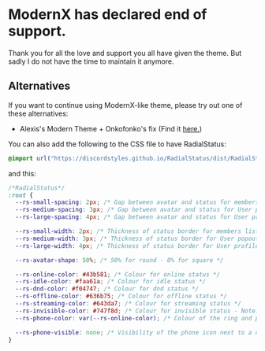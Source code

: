 # ModernX has declared end of support.

Thank you for all the love and support you all have given the theme. But sadly I do not have the time to maintain it anymore.

## Alternatives

If you want to continue using ModernX-like theme, please try out one of these alternatives:

- Alexis's Modern Theme + Onkofonko's fix (Find it [here.](https://discord.gg/V3UNb4bYB7))

You can also add the following to the CSS file to have RadialStatus:

```CSS
@import url("https://discordstyles.github.io/RadialStatus/dist/RadialStatus.css");
```

and this:

```CSS
/*RadialStatus*/
:root {
  --rs-small-spacing: 2px; /* Gap between avatar and status for members list/dms | MUST end in px */
  --rs-medium-spacing: 3px; /* Gap between avatar and status for User popout | MUST end in px */
  --rs-large-spacing: 4px; /* Gap between avatar and status for User profiles | MUST end in px */

  --rs-small-width: 2px; /* Thickness of status border for members list/dms | MUST end in px */
  --rs-medium-width: 3px; /* Thickness of status border for User popout | MUST end in px */
  --rs-large-width: 4px; /* Thickness of status border for User profile | MUST end in px */

  --rs-avatar-shape: 50%; /* 50% for round - 0% for square */

  --rs-online-color: #43b581; /* Colour for online status */
  --rs-idle-color: #faa61a; /* Colour for idle status */
  --rs-dnd-color: #f04747; /* Colour for dnd status */
  --rs-offline-color: #636b75; /* Colour for offline status */
  --rs-streaming-color: #643da7; /* Colour for streaming status */
  --rs-invisible-color: #747f8d; /* Colour for invisible status - Note: this will only show for your own invisibility */
  --rs-phone-color: var(--rs-online-color); /* Colour of the ring and phone icon when a user is on their phone |  */

  --rs-phone-visible: none; /* Visibility of the phone icon next to a users avatar. | block = visible | none = hidden */
}
```